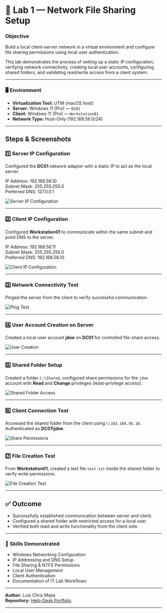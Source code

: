 # 🧩 Lab 1 — Network File Sharing Setup

### Objective
Build a local client–server network in a virtual environment and configure file sharing permissions using local user authentication.

This lab demonstrates the process of setting up a static IP configuration, verifying network connectivity, creating local user accounts, configuring shared folders, and validating read/write access from a client system.

---

### 🖥️ Environment
- **Virtualization Tool:** UTM (macOS host)  
- **Server:** Windows 11 (Pro) — `DC01`  
- **Client:** Windows 11 (Pro) — `Workstation01`  
- **Network Type:** Host-Only (192.168.56.0/24)

---

## Steps & Screenshots

### 1️⃣ Server IP Configuration
Configured the **DC01** network adapter with a static IP to act as the local server.

IP Address: 192.168.56.10  
Subnet Mask: 255.255.255.0  
Preferred DNS: 127.0.0.1

![Server IP Configuration](./screenshots/server-ip-config.png)

---

### 2️⃣ Client IP Configuration
Configured **Workstation01** to communicate within the same subnet and point DNS to the server.

IP Address: 192.168.56.11  
Subnet Mask: 255.255.255.0  
Preferred DNS: 192.168.56.10

![Client IP Configuration](./screenshots/client-ip-config.png)

---

### 3️⃣ Network Connectivity Test
Pinged the server from the client to verify successful communication.

![Ping Test](./screenshots/ping-test.png)

---

### 4️⃣ User Account Creation on Server
Created a local user account **jdoe** on **DC01** for controlled file-share access.

![User Creation](./screenshots/user-create.png)

---

### 5️⃣ Shared Folder Setup
Created a folder `C:\Shared`, configured share permissions for the `jdoe` account with **Read** and **Change** privileges (least-privilege access).

![Shared Folder Access](./screenshots/shared-folder.png)

---

### 6️⃣ Client Connection Test
Accessed the shared folder from the client using `\\192.168.56.10`.  
Authenticated as **DC01\jdoe**.

![Share Permissions](./screenshots/client-share-access.png)

---

### 7️⃣ File Creation Test
From **Workstation01**, created a text file `test.txt` inside the shared folder to verify write permissions.

![File Creation Test](./screenshots/file-test.png)

---

## ✅ Outcome
- Successfully established communication between server and client.  
- Configured a shared folder with restricted access for a local user.  
- Verified both read and write functionality from the client side.

---

### 🧠 Skills Demonstrated
- Windows Networking Configuration  
- IP Addressing and DNS Setup  
- File Sharing & NTFS Permissions  
- Local User Management  
- Client Authentication  
- Documentation of IT Lab Workflows  

---

**Author:** Luis Chris Mejia  
**Repository:** [Help-Desk Portfolio](https://github.com/ChrisCyberTech/help-desk-portfolio)

---









